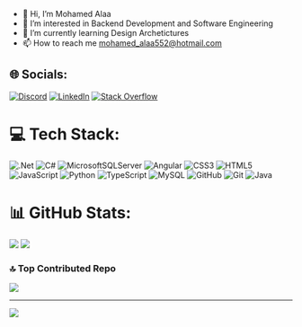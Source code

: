 - 👋 Hi, I’m Mohamed Alaa
- 👀 I’m interested in Backend Development and Software Engineering
- 🌱 I’m currently learning Design Archetictures
- 📫 How to reach me mohamed_alaa552@hotmail.com


## 🌐 Socials:
[![Discord](https://img.shields.io/badge/Discord-%237289DA.svg?logo=discord&logoColor=white)](https://discord.gg/https://discord.gg/pmQsz6sKEa) [![LinkedIn](https://img.shields.io/badge/LinkedIn-%230077B5.svg?logo=linkedin&logoColor=white)](https://linkedin.com/in/mohamed-alaa-3544201b3) [![Stack Overflow](https://img.shields.io/badge/-Stackoverflow-FE7A16?logo=stack-overflow&logoColor=white)](https://stackoverflow.com/users/16332798) 

# 💻 Tech Stack:
![.Net](https://img.shields.io/badge/.NET-5C2D91?style=for-the-badge&logo=.net&logoColor=white) ![C#](https://img.shields.io/badge/c%23-%23239120.svg?style=for-the-badge&logo=csharp&logoColor=white) ![MicrosoftSQLServer](https://img.shields.io/badge/Microsoft%20SQL%20Server-CC2927?style=for-the-badge&logo=microsoft%20sql%20server&logoColor=white) ![Angular](https://img.shields.io/badge/angular-%23DD0031.svg?style=for-the-badge&logo=angular&logoColor=white)  ![CSS3](https://img.shields.io/badge/css3-%231572B6.svg?style=for-the-badge&logo=css3&logoColor=white) ![HTML5](https://img.shields.io/badge/html5-%23E34F26.svg?style=for-the-badge&logo=html5&logoColor=white) ![JavaScript](https://img.shields.io/badge/javascript-%23323330.svg?style=for-the-badge&logo=javascript&logoColor=%23F7DF1E) ![Python](https://img.shields.io/badge/python-3670A0?style=for-the-badge&logo=python&logoColor=ffdd54) ![TypeScript](https://img.shields.io/badge/typescript-%23007ACC.svg?style=for-the-badge&logo=typescript&logoColor=white) ![MySQL](https://img.shields.io/badge/mysql-4479A1.svg?style=for-the-badge&logo=mysql&logoColor=white) ![GitHub](https://img.shields.io/badge/github-%23121011.svg?style=for-the-badge&logo=github&logoColor=white) ![Git](https://img.shields.io/badge/git-%23F05033.svg?style=for-the-badge&logo=git&logoColor=white) ![Java](https://img.shields.io/badge/java-%23ED8B00.svg?style=for-the-badge&logo=openjdk&logoColor=white)
# 📊 GitHub Stats:
![](https://github-readme-streak-stats.herokuapp.com/?user=MohamedAlaa552&theme=dark&hide_border=false)
![](https://github-readme-stats.vercel.app/api/top-langs/?username=MohamedAlaa552&theme=dark&hide_border=false&include_all_commits=true&count_private=true&layout=compact)

### 🔝 Top Contributed Repo
![](https://github-contributor-stats.vercel.app/api?username=MohamedAlaa552&limit=5&theme=dark&combine_all_yearly_contributions=true)

---
[![](https://visitcount.itsvg.in/api?id=MohamedAlaa552&icon=0&color=0)](https://visitcount.itsvg.in)

<!-- Proudly created with GPRM ( https://gprm.itsvg.in ) -->
